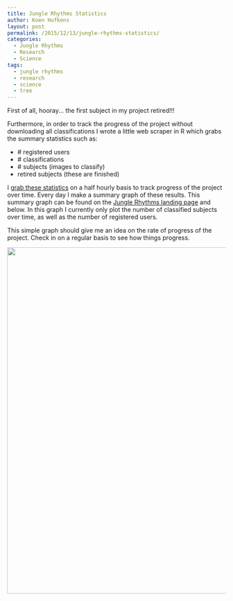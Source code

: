 ```yaml
---
title: Jungle Rhythms Statistics
author: Koen Hufkens
layout: post
permalink: /2015/12/13/jungle-rhythms-statistics/
categories:
  - Jungle Rhythms
  - Research
  - Science
tags:
  - jungle rhythms
  - research
  - science
  - tree
---
```

First of all, hooray... the first subject in my project retired!!!

Furthermore, in order to track the progress of the project without downloading all classifications I wrote a little web scraper in R which grabs the summary statistics such as:
<ul>
	<li># registered users</li>
	<li># classifications</li>
	<li># subjects (images to classify)</li>
	<li>retired subjects (these are finished)</li>
</ul>
I <a href="http://www.khufkens.com/2015/12/21/scraping-zooniverse-statistics/">grab these statistics</a> on a half hourly basis to track progress of the project over time. Every day I make a summary graph of these results. This summary graph can be found on the <a href="http://junglerhythms.org/#stats">Jungle Rhythms landing page</a> and below. In this graph I currently only plot the number of classified subjects over time, as well as the number of registered users.

This simple graph should give me an idea on the rate of progress of the project. Check in on a regular basis to see how things progress.

<img class="alignnone" src="https://www.dropbox.com/s/u2sdqjhwqi8wbp8/user_stats.png?raw=1" alt="" width="640" height="800" />